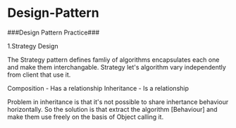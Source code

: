 # Design-Pattern
###Design Pattern Practice###

1.Strategy Design

The Strategy pattern defines famliy of algorithms encapsulates each one and make them interchangable. Strategy let's 
algorithm vary independently from client that use it.

Composition - Has a relationship
Inheritance - Is a relationship

Problem in inheritance is that it's not possible to share inhertance behaviour horizontally.
So the solution is that extract the algorithm [Behaviour] and make them use freely on the basis of Object calling it. 
